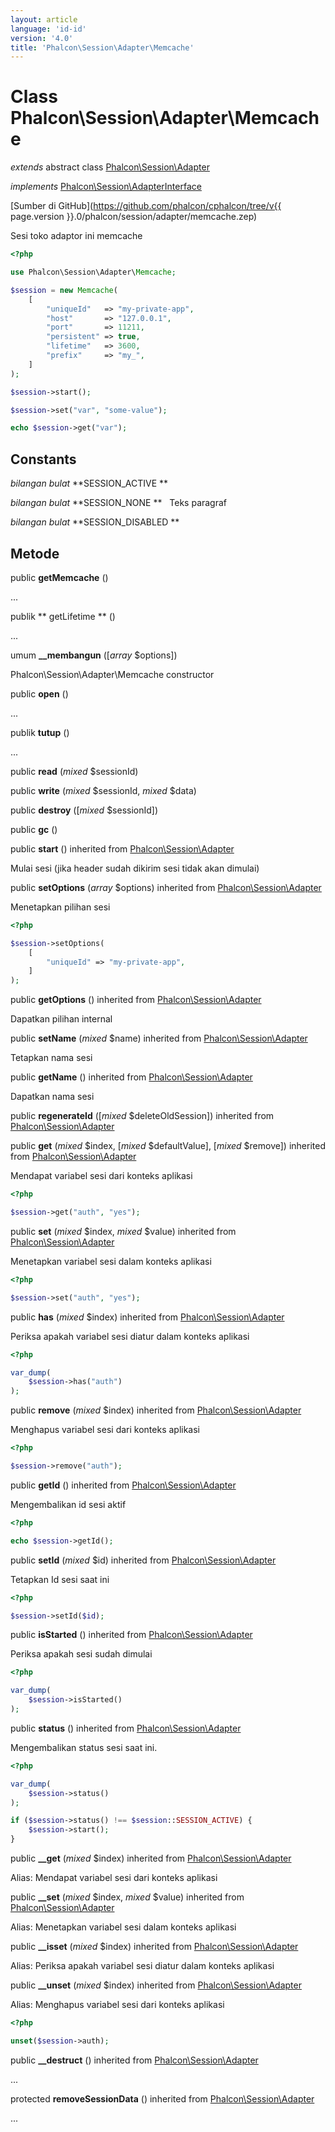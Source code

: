 ```yaml
---
layout: article
language: 'id-id'
version: '4.0'
title: 'Phalcon\Session\Adapter\Memcache'
---
```

# Class **Phalcon\Session\Adapter\Memcache**

*extends* abstract class [Phalcon\Session\Adapter](Phalcon_Session_Adapter)

*implements* [Phalcon\Session\AdapterInterface](Phalcon_Session_AdapterInterface)

[Sumber di GitHub](https://github.com/phalcon/cphalcon/tree/v{{ page.version }}.0/phalcon/session/adapter/memcache.zep)

Sesi toko adaptor ini memcache

```php
<?php

use Phalcon\Session\Adapter\Memcache;

$session = new Memcache(
    [
        "uniqueId"   => "my-private-app",
        "host"       => "127.0.0.1",
        "port"       => 11211,
        "persistent" => true,
        "lifetime"   => 3600,
        "prefix"     => "my_",
    ]
);

$session->start();

$session->set("var", "some-value");

echo $session->get("var");

```

## Constants

*bilangan bulat* **SESSION_ACTIVE **

*bilangan bulat* **SESSION_NONE **   Teks paragraf

*bilangan bulat* **SESSION_DISABLED **

## Metode

public **getMemcache** ()

...

publik ** getLifetime ** ()

...

umum **__membangun** ([*array* $options])

Phalcon\Session\Adapter\Memcache constructor

public **open** ()

...

publik **tutup** ()

...

public **read** (*mixed* $sessionId)

public **write** (*mixed* $sessionId, *mixed* $data)

public **destroy** ([*mixed* $sessionId])

public **gc** ()

public **start** () inherited from [Phalcon\Session\Adapter](Phalcon_Session_Adapter)

Mulai sesi (jika header sudah dikirim sesi tidak akan dimulai)

public **setOptions** (*array* $options) inherited from [Phalcon\Session\Adapter](Phalcon_Session_Adapter)

Menetapkan pilihan sesi

```php
<?php

$session->setOptions(
    [
        "uniqueId" => "my-private-app",
    ]
);

```

public **getOptions** () inherited from [Phalcon\Session\Adapter](Phalcon_Session_Adapter)

Dapatkan pilihan internal

public **setName** (*mixed* $name) inherited from [Phalcon\Session\Adapter](Phalcon_Session_Adapter)

Tetapkan nama sesi

public **getName** () inherited from [Phalcon\Session\Adapter](Phalcon_Session_Adapter)

Dapatkan nama sesi

public **regenerateId** ([*mixed* $deleteOldSession]) inherited from [Phalcon\Session\Adapter](Phalcon_Session_Adapter)

public **get** (*mixed* $index, [*mixed* $defaultValue], [*mixed* $remove]) inherited from [Phalcon\Session\Adapter](Phalcon_Session_Adapter)

Mendapat variabel sesi dari konteks aplikasi

```php
<?php

$session->get("auth", "yes");

```

public **set** (*mixed* $index, *mixed* $value) inherited from [Phalcon\Session\Adapter](Phalcon_Session_Adapter)

Menetapkan variabel sesi dalam konteks aplikasi

```php
<?php

$session->set("auth", "yes");

```

public **has** (*mixed* $index) inherited from [Phalcon\Session\Adapter](Phalcon_Session_Adapter)

Periksa apakah variabel sesi diatur dalam konteks aplikasi

```php
<?php

var_dump(
    $session->has("auth")
);

```

public **remove** (*mixed* $index) inherited from [Phalcon\Session\Adapter](Phalcon_Session_Adapter)

Menghapus variabel sesi dari konteks aplikasi

```php
<?php

$session->remove("auth");

```

public **getId** () inherited from [Phalcon\Session\Adapter](Phalcon_Session_Adapter)

Mengembalikan id sesi aktif

```php
<?php

echo $session->getId();

```

public **setId** (*mixed* $id) inherited from [Phalcon\Session\Adapter](Phalcon_Session_Adapter)

Tetapkan Id sesi saat ini

```php
<?php

$session->setId($id);

```

public **isStarted** () inherited from [Phalcon\Session\Adapter](Phalcon_Session_Adapter)

Periksa apakah sesi sudah dimulai

```php
<?php

var_dump(
    $session->isStarted()
);

```

public **status** () inherited from [Phalcon\Session\Adapter](Phalcon_Session_Adapter)

Mengembalikan status sesi saat ini.

```php
<?php

var_dump(
    $session->status()
);

if ($session->status() !== $session::SESSION_ACTIVE) {
    $session->start();
}

```

public **__get** (*mixed* $index) inherited from [Phalcon\Session\Adapter](Phalcon_Session_Adapter)

Alias: Mendapat variabel sesi dari konteks aplikasi

public **__set** (*mixed* $index, *mixed* $value) inherited from [Phalcon\Session\Adapter](Phalcon_Session_Adapter)

Alias: Menetapkan variabel sesi dalam konteks aplikasi

public **__isset** (*mixed* $index) inherited from [Phalcon\Session\Adapter](Phalcon_Session_Adapter)

Alias: Periksa apakah variabel sesi diatur dalam konteks aplikasi

public **__unset** (*mixed* $index) inherited from [Phalcon\Session\Adapter](Phalcon_Session_Adapter)

Alias: Menghapus variabel sesi dari konteks aplikasi

```php
<?php

unset($session->auth);

```

public **__destruct** () inherited from [Phalcon\Session\Adapter](Phalcon_Session_Adapter)

...

protected **removeSessionData** () inherited from [Phalcon\Session\Adapter](Phalcon_Session_Adapter)

...
